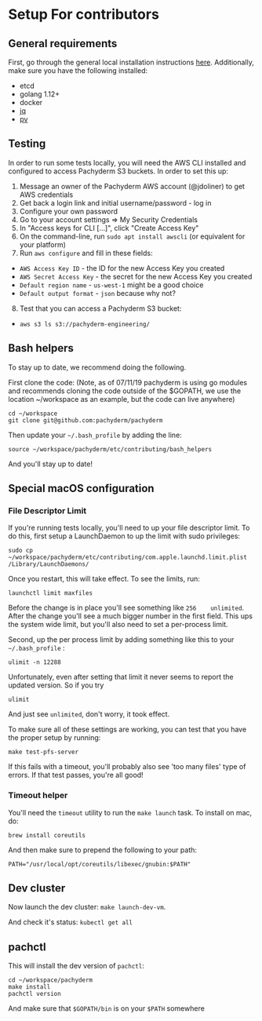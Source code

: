 # Setup For contributors

## General requirements

First, go through the general local installation instructions [here](http://docs.pachyderm.io/en/latest/getting_started/local_installation.html). Additionally, make sure you have the following installed:

- etcd
- golang 1.12+
- docker
- [jq](https://stedolan.github.io/jq/)
- [pv](http://ivarch.com/programs/pv.shtml)

## Testing

In order to run some tests locally, you will need the AWS CLI installed and
configured to access Pachyderm S3 buckets.  In order to set this up:

1. Message an owner of the Pachyderm AWS account (@jdoliner) to get AWS credentials
2. Get back a login link and initial username/password - log in
3. Configure your own password
4. Go to your account settings => My Security Credentials
5. In "Access keys for CLI [...]", click "Create Access Key"
6. On the command-line, run `sudo apt install awscli` (or equivalent for your platform)
7. Run `aws configure` and fill in these fields:
  * `AWS Access Key ID` - the ID for the new Access Key you created
  * `AWS Secret Access Key` - the secret for the new Access Key you created
  * `Default region name` - `us-west-1` might be a good choice
  * `Default output format` - `json` because why not?
8. Test that you can access a Pachyderm S3 bucket:
  * `aws s3 ls s3://pachyderm-engineering/`

## Bash helpers

To stay up to date, we recommend doing the following.

First clone the code:
(Note, as of 07/11/19 pachyderm is using go modules and recommends cloning the code outside of the $GOPATH, we use the location ~/workspace as an example, but the code can live anywhere)

    cd ~/workspace
    git clone git@github.com:pachyderm/pachyderm

Then update your `~/.bash_profile` by adding the line:

    source ~/workspace/pachyderm/etc/contributing/bash_helpers

And you'll stay up to date!

## Special macOS configuration

### File Descriptor Limit

If you're running tests locally, you'll need to up your file descriptor limit. To do this, first setup a LaunchDaemon to up the limit with sudo privileges:

    sudo cp ~/workspace/pachyderm/etc/contributing/com.apple.launchd.limit.plist /Library/LaunchDaemons/

Once you restart, this will take effect. To see the limits, run:

    launchctl limit maxfiles

Before the change is in place you'll see something like `256    unlimited`. After the change you'll see a much bigger number in the first field. This ups the system wide limit, but you'll also need to set a per-process limit.

Second, up the per process limit by adding something like this to your `~/.bash_profile` :

    ulimit -n 12288

Unfortunately, even after setting that limit it never seems to report the updated version. So if you try

    ulimit

And just see `unlimited`, don't worry, it took effect.

To make sure all of these settings are working, you can test that you have the proper setup by running:

    make test-pfs-server

If this fails with a timeout, you'll probably also see 'too many files' type of errors. If that test passes, you're all good!

### Timeout helper

You'll need the `timeout` utility to run the `make launch` task. To install on mac, do:

    brew install coreutils

And then make sure to prepend the following to your path:

    PATH="/usr/local/opt/coreutils/libexec/gnubin:$PATH"

## Dev cluster

Now launch the dev cluster: `make launch-dev-vm`.

And check it's status: `kubectl get all`

## pachctl

This will install the dev version of `pachctl`:

    cd ~/workspace/pachyderm
    make install
    pachctl version

And make sure that `$GOPATH/bin` is on your `$PATH` somewhere
